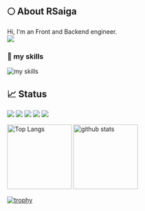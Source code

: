 ## 🌕 About RSaiga
Hi, I'm an Front and Backend engineer.
<br/>
![](https://komarev.com/ghpvc/?username=RSaiga&color=yellowgreen)

### 🌱 my skills
<img alt="my skills" src="https://skillicons.dev/icons?theme=light&perline=8&i=java,js,ts,nodejs,rust,go,php,py,kotlin,dart,react,spring,nextjs,nestjs,vercel,vite,flutter,fastapi,flask,laravel,gradle,maven,jest,gherkin,aws,gcp,azure,git,github,githubactions" />


## 📈 Status
![](http://github-profile-summary-cards.vercel.app/api/cards/profile-details?username=RSaiga&theme=github_dark)
![](http://github-profile-summary-cards.vercel.app/api/cards/repos-per-language?username=RSaiga&theme=github_dark) ![](http://github-profile-summary-cards.vercel.app/api/cards/most-commit-language?username=RSaiga&theme=github_dark)
![](http://github-profile-summary-cards.vercel.app/api/cards/stats?username=RSaiga&theme=github_dark) ![](http://github-profile-summary-cards.vercel.app/api/cards/productive-time?username=RSaiga&theme=github_dark&utcOffset=9)

<p align="left"> 
  <img alt="Top Langs" height="150px" src="https://github-readme-stats.vercel.app/api/top-langs/?username=RSaiga&layout=compact&show_icons=true" />
  <img alt="github stats" height="150px" src="https://github-readme-stats.vercel.app/api?username=Rsaiga" />
</p>

[![trophy](https://github-profile-trophy.vercel.app/?username=RSaiga&margin-w=5)](https://github.com/RSaiga/)
